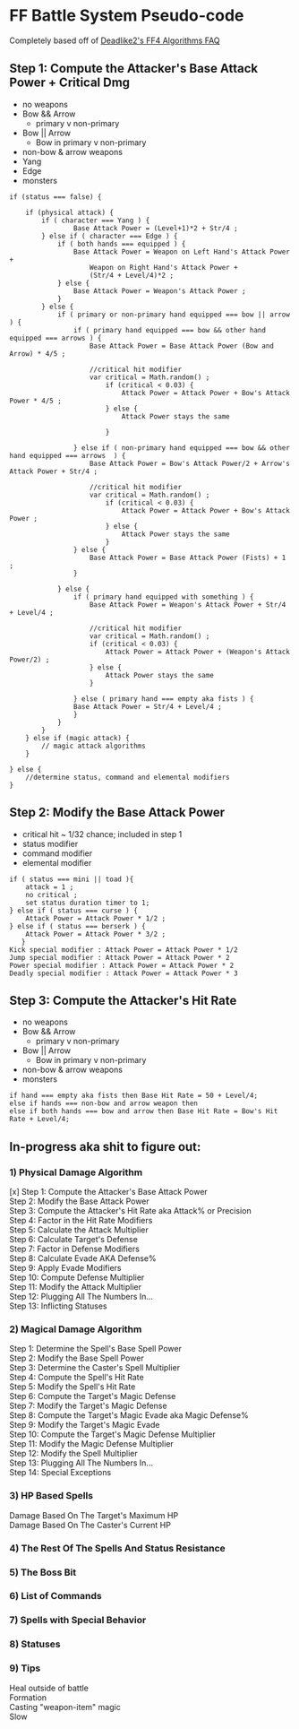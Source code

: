 # FF Battle System Pseudo-code
Completely based off of [Deadlike2's FF4 Algorithms FAQ](http://www.gamefaqs.com/snes/588330-final-fantasy-iv/faqs/54945)

## Step 1: Compute the Attacker's Base Attack Power + Critical Dmg
- no weapons
- Bow && Arrow
	- primary v non-primary
- Bow || Arrow
	- Bow in primary v non-primary
- non-bow & arrow weapons
- Yang
- Edge
- monsters

```
if (status === false) {

	if (physical attack) {
    	if ( character === Yang ) {
            	Base Attack Power = (Level+1)*2 + Str/4 ;
    	} else if ( character === Edge ) {
        	if ( both hands === equipped ) {
            	Base Attack Power = Weapon on Left Hand's Attack Power +
                    Weapon on Right Hand's Attack Power +
					(Str/4 + Level/4)*2 ;
            } else {
                Base Attack Power = Weapon's Attack Power ;
			}         
        } else {
        	if ( primary or non-primary hand equipped === bow || arrow ) {
        		if ( primary hand equipped === bow && other hand equipped === arrows ) {
            		Base Attack Power = Base Attack Power (Bow and Arrow) * 4/5 ;
                    
                    //critical hit modifier
                    var critical = Math.random() ;
						if (critical < 0.03) {
                       		Attack Power = Attack Power + Bow's Attack Power * 4/5 ;
                        } else {
                        	Attack Power stays the same

                        }
                        
            	} else if ( non-primary hand equipped === bow && other hand equipped === arrows  ) {
					Base Attack Power = Bow's Attack Power/2 + Arrow's Attack Power + Str/4 ;
                    
                    //critical hit modifier
                    var critical = Math.random() ;
						if (critical < 0.03) {
                       		Attack Power = Attack Power + Bow's Attack Power ;
                        } else {
                            Attack Power stays the same
                        }
       			} else {
                	Base Attack Power = Base Attack Power (Fists) + 1 ;
            	}
                
         	} else {
         		if ( primary hand equipped with something ) {
            		Base Attack Power = Weapon's Attack Power + Str/4 + Level/4 ;
                    
                    //critical hit modifier
                    var critical = Math.random() ;
					if (critical < 0.03) {
                    	Attack Power = Attack Power + (Weapon's Attack Power/2) ;
                    } else {
                    	Attack Power stays the same 
                    }
                   
           		} else ( primary hand === empty aka fists ) {
				Base Attack Power = Str/4 + Level/4 ;
            	}
         	}
        } 
    } else if (magic attack) {
    	// magic attack algorithms
    }
    
} else {
	//determine status, command and elemental modifiers
}

```
## Step 2: Modify the Base Attack Power

* critical hit ~ 1/32 chance; included in step 1
* status modifier
* command modifier 
* elemental modifier

```
if ( status === mini || toad ){
	attack = 1 ;
	no critical ;
	set status duration timer to 1; 
} else if ( status === curse ) {
    Attack Power = Attack Power * 1/2 ;
} else if ( status === berserk ) {
    Attack Power = Attack Power * 3/2 ;
   }	
Kick special modifier : Attack Power = Attack Power * 1/2
Jump special modifier : Attack Power = Attack Power * 2 
Power special modifier : Attack Power = Attack Power * 2
Deadly special modifier : Attack Power = Attack Power * 3
```
## Step 3: Compute the Attacker's Hit Rate 
- no weapons
- Bow && Arrow
	- primary v non-primary
- Bow || Arrow
	- Bow in primary v non-primary
- non-bow & arrow weapons
- monsters

```
if hand === empty aka fists then Base Hit Rate = 50 + Level/4;
else if hands === non-bow and arrow weapon then 
else if both hands === bow and arrow then Base Hit Rate = Bow's Hit Rate + Level/4;

```

## In-progress aka shit to figure out:

### 1) Physical Damage Algorithm  
[x] Step 1: Compute the Attacker's Base Attack Power  
Step 2: Modify the Base Attack Power  
Step 3: Compute the Attacker's Hit Rate aka Attack% or Precision  
Step 4: Factor in the Hit Rate Modifiers  
Step 5: Calculate the Attack Multiplier  
Step 6: Calculate Target's Defense  
Step 7: Factor in Defense Modifiers  
Step 8: Calculate Evade AKA Defense%  
Step 9: Apply Evade Modifiers  
Step 10: Compute Defense Multiplier  
Step 11: Modify the Attack Multiplier  
Step 12: Plugging All The Numbers In...  
Step 13: Inflicting Statuses  

### 2) Magical Damage Algorithm  
Step 1: Determine the Spell's Base Spell Power  
Step 2: Modify the Base Spell Power  
Step 3: Determine the Caster's Spell Multiplier  
Step 4: Compute the Spell's Hit Rate  
Step 5: Modify the Spell's Hit Rate  
Step 6: Compute the Target's Magic Defense  
Step 7: Modify the Target's Magic Defense  
Step 8: Compute the Target's Magic Evade aka Magic Defense%  
Step 9: Modify the Target's Magic Evade  
Step 10: Compute the Target's Magic Defense Multiplier  
Step 11: Modify the Magic Defense Multiplier  
Step 12: Modify the Spell Multiplier  
Step 13: Plugging All The Numbers In...  
Step 14: Special Exceptions  

### 3) HP Based Spells  
Damage Based On The Target's Maximum HP  
Damage Based On The Caster's Current HP  

### 4) The Rest Of The Spells And Status Resistance  

### 5) The Boss Bit  

### 6) List of Commands  

### 7) Spells with Special Behavior  

### 8) Statuses  

### 9) Tips
Heal outside of battle   
Formation  
Casting "weapon-item" magic  
Slow

